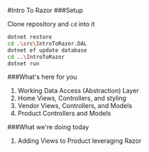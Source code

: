 #Intro To Razor
###Setup

 Clone repository and `cd` into it
 ```bash
 dotnet restore
 cd .\src\IntroToRazor.DAL
 dotnet ef update database
 cd ..\IntroToRazor
 dotnet run
 ```

###What's here for you

1. Working Data Access (Abstraction) Layer
2. Home Views, Controllers, and styling
3. Vendor Views, Controllers, and Models
4. Product Controllers and Models

###What we're doing today

1. Adding Views to Product leveraging Razor

